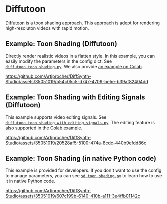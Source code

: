 # Diffutoon

[Diffutoon](https://arxiv.org/abs/2401.16224) is a toon shading approach. This approach is adept for rendering high-resoluton videos with rapid motion.

## Example: Toon Shading (Diffutoon)

Directly render realistic videos in a flatten style. In this example, you can easily modify the parameters in the config dict. See [`diffutoon_toon_shading.py`](./diffutoon_toon_shading.py). We also provide [an example on Colab](https://colab.research.google.com/github/tonebean/DiffSynth-Studio/blob/main/examples/Diffutoon/Diffutoon.ipynb).

https://github.com/Artiprocher/DiffSynth-Studio/assets/35051019/b54c05c5-d747-4709-be5e-b39af82404dd

## Example: Toon Shading with Editing Signals (Diffutoon)

This example supports video editing signals. See [`diffutoon_toon_shading_with_editing_signals.py`](./diffutoon_toon_shading_with_editing_signals.py). The editing feature is also supported in the [Colab example](https://colab.research.google.com/github/Artiprocher/DiffSynth-Studio/blob/main/examples/Diffutoon/Diffutoon.ipynb).

https://github.com/Artiprocher/DiffSynth-Studio/assets/35051019/20528af5-5100-474a-8cdc-440b9efdd86c

## Example: Toon Shading (in native Python code)

This example is provided for developers. If you don't want to use the config to manage parameters, you can see [`sd_toon_shading.py`](./sd_toon_shading.py) to learn how to use it in native Python code.

https://github.com/Artiprocher/DiffSynth-Studio/assets/35051019/607c199b-6140-410b-a111-3e4ffb01142c

